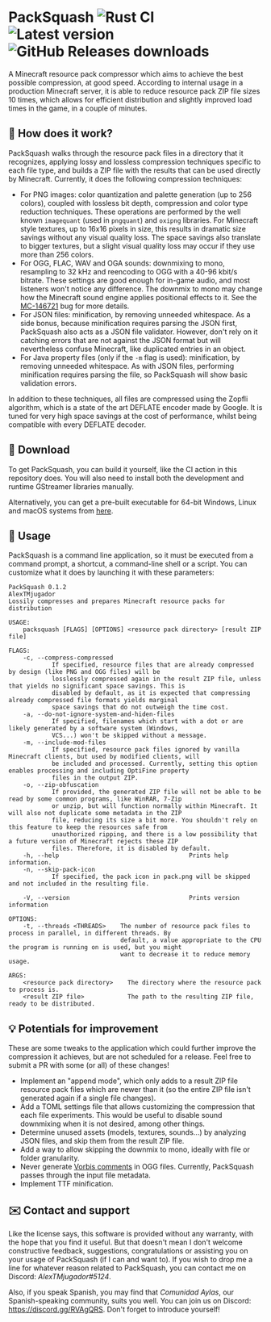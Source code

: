 # PackSquash ![Rust CI](https://github.com/ComunidadAylas/PackSquash/workflows/Rust%20CI/badge.svg) ![Latest version](https://img.shields.io/github/v/release/ComunidadAylas/PackSquash?label=Latest%20version) ![GitHub Releases downloads](https://img.shields.io/github/downloads/ComunidadAylas/PackSquash/latest/total?label=Downloads)
A Minecraft resource pack compressor which aims to achieve the best possible compression, at good speed. According to internal usage in a production Minecraft server, it is able to reduce resource pack ZIP file sizes 10 times, which allows for efficient distribution and slightly improved load times in the game, in a couple of minutes.

## 🔎 How does it work?
PackSquash walks through the resource pack files in a directory that it recognizes, applying lossy and lossless compression techniques specific to each file type, and builds a ZIP file with the results that can be used directly by Minecraft. Currently, it does the following compression techniques:

* For PNG images: color quantization and palette generation (up to 256 colors), coupled with lossless bit depth, compression and color type reduction techniques. These operations are performed by the well known `imagequant` (used in `pngquant`) and `oxipng` libraries. For Minecraft style textures, up to 16x16 pixels in size, this results in dramatic size savings without any visual quality loss. The space savings also translate to bigger textures, but a slight visual quality loss may occur if they use more than 256 colors.
* For OGG, FLAC, WAV and OGA sounds: downmixing to mono, resampling to 32 kHz and reencoding to OGG with a 40-96 kbit/s bitrate. These settings are good enough for in-game audio, and most listeners won't notice any difference. The downmix to mono may change how the Minecraft sound engine applies positional effects to it. See the [MC-146721](https://bugs.mojang.com/browse/MC-146721) bug for more details.
* For JSON files: minification, by removing unneeded whitespace. As a side bonus, because minification requires parsing the JSON first, PackSquash also acts as a JSON file validator. However, don't rely on it catching errors that are not against the JSON format but will nevertheless confuse Minecraft, like duplicated entries in an object.
* For Java property files (only if the `-m` flag is used): minification, by removing unneeded whitespace. As with JSON files, performing minification requires parsing the file, so PackSquash will show basic validation errors.

In addition to these techniques, all files are compressed using the Zopfli algorithm, which is a state of the art DEFLATE encoder made by Google. It is tuned for very high space savings at the cost of performance, whilst being compatible with every DEFLATE decoder.

## 🔗 Download
To get PackSquash, you can build it yourself, like the CI action in this repository does. You will also need to install both the development and runtime GStreamer libraries manually.

Alternatively, you can get a pre-built executable for 64-bit Windows, Linux and macOS systems from [here](https://github.com/ComunidadAylas/PackSquash/releases/latest).

## 📝 Usage
PackSquash is a command line application, so it must be executed from a command prompt, a shortcut, a command-line shell or a script. You can customize what it does by launching it with these parameters:

```
PackSquash 0.1.2
AlexTMjugador
Lossily compresses and prepares Minecraft resource packs for distribution

USAGE:
    packsquash [FLAGS] [OPTIONS] <resource pack directory> [result ZIP file]

FLAGS:
    -c, --compress-compressed
            If specified, resource files that are already compressed by design (like PNG and OGG files) will be
            losslessly compressed again in the result ZIP file, unless that yields no significant space savings. This is
            disabled by default, as it is expected that compressing already compressed file formats yields marginal
            space savings that do not outweigh the time cost.
    -a, --do-not-ignore-system-and-hiden-files
            If specified, filenames which start with a dot or are likely generated by a software system (Windows,
            VCS...) won't be skipped without a message.
    -m, --include-mod-files
            If specified, resource pack files ignored by vanilla Minecraft clients, but used by modified clients, will
            be included and processed. Currently, setting this option enables processing and including OptiFine property
            files in the output ZIP.
    -o, --zip-obfuscation
            If provided, the generated ZIP file will not be able to be read by some common programs, like WinRAR, 7-Zip
            or unzip, but will function normally within Minecraft. It will also not duplicate some metadata in the ZIP
            file, reducing its size a bit more. You shouldn't rely on this feature to keep the resources safe from
            unauthorized ripping, and there is a low possibility that a future version of Minecraft rejects these ZIP
            files. Therefore, it is disabled by default.
    -h, --help                                    Prints help information.
    -n, --skip-pack-icon
            If specified, the pack icon in pack.png will be skipped and not included in the resulting file.

    -V, --version                                 Prints version information

OPTIONS:
    -t, --threads <THREADS>    The number of resource pack files to process in parallel, in different threads. By
                               default, a value appropriate to the CPU the program is running on is used, but you might
                               want to decrease it to reduce memory usage.

ARGS:
    <resource pack directory>    The directory where the resource pack to process is.
    <result ZIP file>            The path to the resulting ZIP file, ready to be distributed.
```

## 💡 Potentials for improvement
These are some tweaks to the application which could further improve the compression it achieves, but are not scheduled for a release. Feel free to submit a PR with some (or all) of these changes!

* Implement an "append mode", which only adds to a result ZIP file resource pack files which are newer than it (so the entire ZIP file isn't generated again if a single file changes).
* Add a TOML settings file that allows customizing the compression that each file experiments. This would be useful to disable sound downmixing when it is not desired, among other things.
* Determine unused assets (models, textures, sounds...) by analyzing JSON files, and skip them from the result ZIP file.
* Add a way to allow skipping the downmix to mono, ideally with file or folder granularity.
* Never generate [Vorbis comments](https://en.wikipedia.org/wiki/Vorbis_comment) in OGG files. Currently, PackSquash passes through the input file metadata.
* Implement TTF minification.

## ✉️ Contact and support
Like the license says, this software is provided without any warranty, with the hope that you find it useful. But that doesn't mean I don't welcome constructive feedback, suggestions, congratulations or assisting you on your usage of PackSquash (if I can and want to). If you wish to drop me a line for whatever reason related to PackSquash, you can contact me on Discord: _AlexTMjugador#5124_.

Also, if you speak Spanish, you may find that _Comunidad Aylas_, our Spanish-speaking community, suits you well. You can join us on Discord: https://discord.gg/RVAgQRS. Don't forget to introduce yourself!
